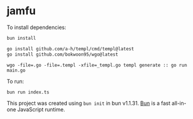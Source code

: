 # jamfu

To install dependencies:

```bash
bun install

go install github.com/a-h/templ/cmd/templ@latest
go install github.com/bokwoon95/wgo@latest
```

```
wgo -file=.go -file=.templ -xfile=_templ.go templ generate :: go run main.go
```

To run:

```bash
bun run index.ts
```

This project was created using `bun init` in bun v1.1.31. [Bun](https://bun.sh) is a fast all-in-one JavaScript runtime.
